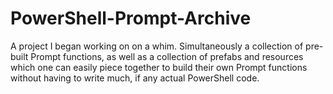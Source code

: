 # PowerShell-Prompt-Archive
A project I began working on on a whim. Simultaneously a collection of pre-built Prompt functions, as well as a collection of prefabs and resources which one can easily piece together to build their own Prompt functions without having to write much, if any actual PowerShell code. 
